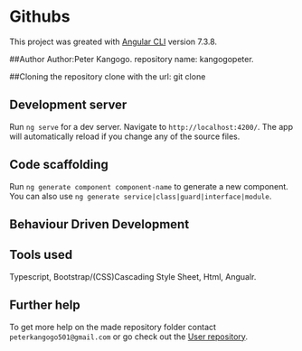 # Githubs

This project was greated with [Angular CLI](https://github.com/angular/angular-cli) version 7.3.8.

##Author
Author:Peter Kangogo.
repository name: kangogopeter.

##Cloning the repository
clone with the url: git clone 

## Development server

Run `ng serve` for a dev server. Navigate to `http://localhost:4200/`. The app will automatically reload if you change any of the source files.

## Code scaffolding

Run `ng generate component component-name` to generate a new component. You can also use `ng generate service|class|guard|interface|module`.

## Behaviour Driven Development


## Tools used
Typescript,
Bootstrap/(CSS)Cascading Style Sheet,
Html,
Angualr.

## Further help

To get more help on the made repository folder contact `peterkangogo501@gmail.com` or go check out the [User repository](https://).
